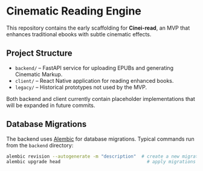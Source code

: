 # Cinematic Reading Engine

This repository contains the early scaffolding for **Cinei-read**, an MVP
that enhances traditional ebooks with subtle cinematic effects.

## Project Structure
- `backend/` – FastAPI service for uploading EPUBs and generating
  Cinematic Markup.
- `client/` – React Native application for reading enhanced books.
- `legacy/` – Historical prototypes not used by the MVP.

Both backend and client currently contain placeholder implementations that
will be expanded in future commits.

## Database Migrations

The backend uses [Alembic](https://alembic.sqlalchemy.org/) for database
migrations. Typical commands run from the `backend` directory:

```bash
alembic revision --autogenerate -m "description"  # create a new migration
alembic upgrade head                                # apply migrations
```
